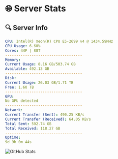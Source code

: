 # 🌐 Server Stats
## 🔍 Server Info
```yaml
CPU: Intel(R) Xeon(R) CPU E5-2699 v4 @ 1434.59MHz
CPU Usage: 6.60%
Cores: 44P | 88T
-----------------------------------
Memory:
Current Usage: 8.16 GB/503.74 GB
Available: 492.13 GB
-----------------------------------
Disk:
Current Usage: 26.03 GB/1.71 TB
Free: 1.60 TB
-----------------------------------
GPU:
No GPU detected
-----------------------------------
Network:
Current Transfer (Sent): 490.25 KB/s
Current Transfer (Received): 64.05 KB/s
Total Sent: 502.74 GB
Total Received: 118.27 GB
-----------------------------------
Uptime:
9d 9h 0m 44s
```
![GitHub Stats](https://img.shields.io/badge/Updated-2025-04-29_02:09:32-blue)